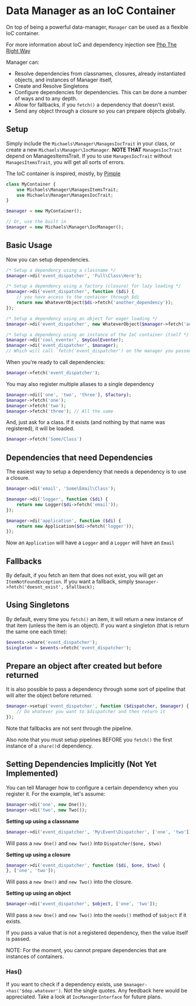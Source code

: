 # Data Manager as an IoC Container
On top of being a powerful data-manager, `Manager` can be used as a flexible IoC container.

For more information about IoC and dependency injection see [Php The Right Way](http://www.phptherightway.com/#dependency_injection)

Manager can:
  * Resolve dependencies from classnames, closures, already instantiated objects, and instances of Manager itself,
  * Create and Resolve Singletons
  * Configure dependencies for dependencies. This can be done a number of ways and to any depth.
  * Allow for fallbacks, if you `fetch()` a dependency that doesn't exist.
  * Send any object through a closure so you can prepare objects globally.

## Setup
Simply include the `Michaels\Manager\ManagesIocTrait` in your class, or create a new `Michaels\Manager\IocManager`.
**NOTE THAT** `ManagesIocTrait` depend on ManagesItemsTrait. 
If you to use `ManagesIocTrait` without `ManagesItemsTrait`, you will get all sorts of errors.

The IoC container is inspired, mostly, by [Pimple](http://pimple.sensiolabs.org/)

```php
class MyContainer {
    use Michaels\Manager\ManagesItemsTrait;
    use Michaels\Manager\ManagesIocTrait;
}

$manager = new MyContainer();

// Or, use the built in
$manager = new Michaels\Manager\IocManager();
```

## Basic Usage
Now you can setup dependencies.
```php
/* Setup a dependency using a classname */
$manager->di('event_dispatcher', 'Full\Class\Here');

/* Setup a dependency using a factory (closure) for lazy loading */
$manager->di('event_dispatcher', function ($di) {
    // you have access to the container through $di
    return new WhateverObject($di->fetch('another_dependency'));
});

/* Setup a dependency using an object for eager loading */
$manager->di('event_dispatcher', new WhateverObject($manager->fetch('another_dependency'));

/* Setup a dependency using an instance of the IoC container itself */
$manager->di('cool_eventer', $myCoolEventer);
$manager->di('event_dispatcher', $manager);
// Which will call `fetch('event_dispatcher') on the manager you passed and return what it returns.
```

When you're ready to call dependencies:
```php
$manager->fetch('event_dispatcher');
```

You may also register multiple aliases to a single dependency
```php
$manager->di(['one', 'two', 'three'], $factory);
$manager->fetch('one');
$manager->fetch('two');
$manager->fetch('three'); // All the same
```

And, just ask for a class. If it exists (and nothing by that name was registered), it will be loaded.
```php
$manager->fetch('Some/Class')
```

## Dependencies that need Dependencies
The easiest way to setup a dependency that needs a dependency is to use a closure.
```php
$manager->di('email', 'Some\Email\Class');

$manager->di('logger', function ($di) {
    return new Logger($di->fetch('email'));
});

$manager->di('application', function ($di) {
    return new Application($di->fetch('logger'));
});
```
Now an `Application` will have a `Logger` and a `Logger` will have an `Email`

## Fallbacks
By default, if you fetch an item that does not exist, you will get an `ItemNotFoundException`.
If you want a fallback, simply `$manager->fetch('doesnt_exist', $fallback);`

## Using Singletons
By default, every time you `fetch()` an item, it will return a new instance of that item (unless the item is an object).
If you want a singleton (that is return the same one each time):
```php
$events->share('event_dispatcher');
$singleton = $events->fetch('event_dispatcher');
```

## Prepare an object after created but before returned
It is also possible to pass a dependency through some sort of pipeline that will alter the object before returned.
```php
$manager->setup('event_dispatcher', function ($dispatcher, $manager) {
    // Do whatever you want to $dispatcher and then return it
});
```

Note that fallbacks are not sent through the pipeline.

Also note that you must setup pipelines BEFORE you `fetch()` the first instance of a `share()`d dependency.

## Setting Dependencies Implicitly (Not Yet Implemented)
You can tell Manager how to configure a certain dependency when you register it.
For the example, let's assume:
```php
$manager->di('one', new One());
$manager->di('two', new Two());
```

**Setting up using a classname**
```php
$manager->di('event_dispatcher', 'My\Event\Dispatcher', ['one', 'two']);
```
Will pass a `new One()` and `new Two()` into `Dispatcher($one, $two)`

**Setting up using a closure**
```php
$manager->di('event_dispatcher', function ($di, $one, $two) {
}, ['one', 'two']);
```
Will pass a `new One()` and `new Two()` into the closure.

**Setting up using an object**
```php
$manager->di('event_dispatcher', $object, ['one', 'two']);
```
Will pass a `new One()` and `new Two()` into the `needs()` method of `$object` if it exists.

If you pass a value that is not a registered dependency, then the value itself is passed.

NOTE: For the moment, you cannot prepare dependencies that are instances of containers.


### Has()
If you want to check if a dependency exists, use `$manager->has('$dep.whatever')`. Not the single quotes.
Any feedback here would be appreciated. Take a look at `IocManagerInterface` for future plans.

